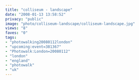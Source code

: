 ```yaml
---
title: "colliseum - landscape"
date: "2008-01-13 13:58:52"
privacy: "public"
image: "photo/colliseum-landscape/colliseum-landscape.jpg"
views: "8"
faves: "0"
tags:
- "photowalking20080112london"
- "upcoming:event=381367"
- "Photowalk:London=20080112"
- "london"
- "england"
- "photowalk"
- "uk"
---
```


